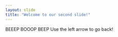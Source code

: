 ```yaml
---
layout: slide
title: "Welcome to our second slide!"
---
```

BEEEP BOOOP BEEP
Use the left arrow to go back!
